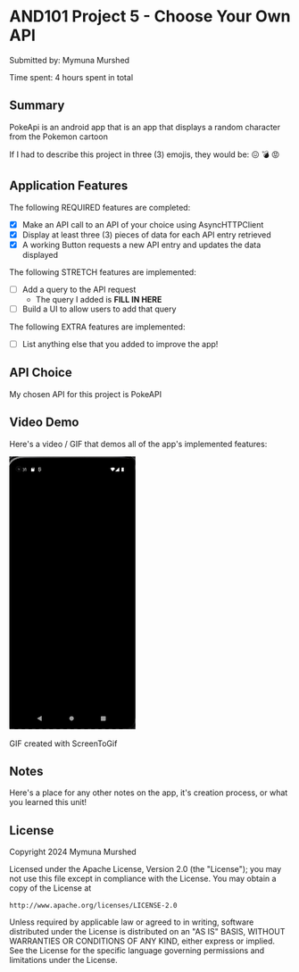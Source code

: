 <!-- (This is a comment) INSTRUCTIONS: Go through this page and fill out any **bolded** entries with their correct values.-->

# AND101 Project 5 - Choose Your Own API

Submitted by: Mymuna Murshed

Time spent: 4 hours spent in total

## Summary

PokeApi is an android app that is an app that displays a random character from the Pokemon cartoon

If I had to describe this project in three (3) emojis, they would be: 😖 💣 😡

## Application Features

<!-- (This is a comment) Please be sure to change the [ ] to [x] for any features you completed.  If a feature is not checked [x], you might miss the points for that item! -->

The following REQUIRED features are completed:

- [X] Make an API call to an API of your choice using AsyncHTTPClient
- [X] Display at least three (3) pieces of data for each API entry retrieved
- [X] A working Button requests a new API entry and updates the data displayed

The following STRETCH features are implemented:

- [ ] Add a query to the API request
  - The query I added is **FILL IN HERE**
- [ ] Build a UI to allow users to add that query

The following EXTRA features are implemented:

- [ ] List anything else that you added to improve the app!

## API Choice

My chosen API for this project is PokeAPI

## Video Demo

Here's a video / GIF that demos all of the app's implemented features:

<img src='https://github.com/Niama001/PokeApi/blob/10e8df1bccc6671bee25657121c379b226ce9bbf/PokeApi.gif' title='Video Demo' width='' alt='Video Demo' />

GIF created with ScreenToGif

<!-- Recommended tools:
- [Kap](https://getkap.co/) for macOS
- [ScreenToGif](https://www.screentogif.com/) for Windows
- [peek](https://github.com/phw/peek) for Linux. -->

## Notes

Here's a place for any other notes on the app, it's creation process, or what you learned this unit!

## License

Copyright 2024  Mymuna Murshed

Licensed under the Apache License, Version 2.0 (the "License");
you may not use this file except in compliance with the License.
You may obtain a copy of the License at

    http://www.apache.org/licenses/LICENSE-2.0

Unless required by applicable law or agreed to in writing, software
distributed under the License is distributed on an "AS IS" BASIS,
WITHOUT WARRANTIES OR CONDITIONS OF ANY KIND, either express or implied.
See the License for the specific language governing permissions and
limitations under the License.
